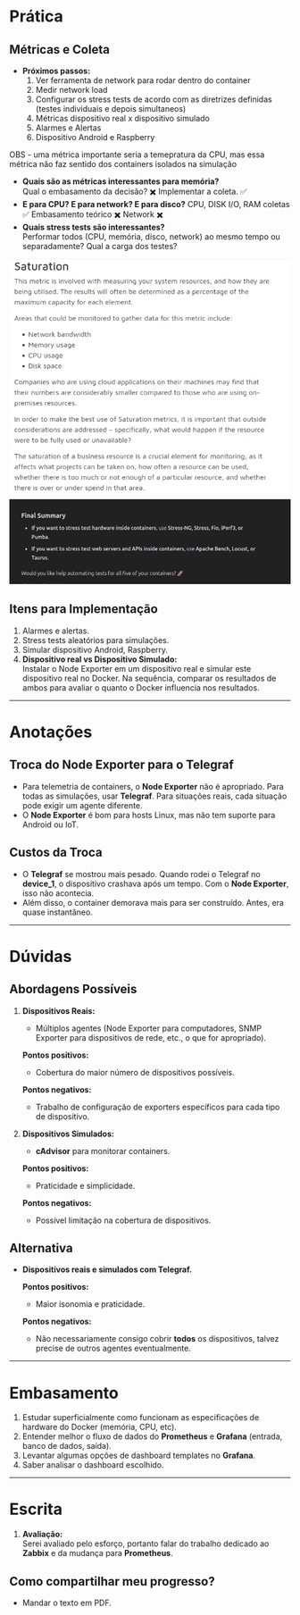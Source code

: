 # Prática

## Métricas e Coleta

- **Próximos passos:**
  1. Ver ferramenta de network para rodar dentro do container
  2. Medir network load
  3. Configurar os stress tests de acordo com as diretrizes definidas (testes individuais e depois simultaneos)
  4. Métricas dispositivo real x dispositivo simulado
  5. Alarmes e Alertas
  6. Dispositivo Android e Raspberry






OBS - uma métrica importante seria a temepratura da CPU, mas essa métrica não faz sentido dos containers isolados na simulação


- **Quais são as métricas interessantes para memória?**  
  Qual o embasamento da decisão? ✖️
  Implementar a coleta. ✅
- **E para CPU? E para network? E para disco?**
CPU, DISK I/O, RAM coletas ✅
Embasamento teórico ✖️
Network ✖️
- **Quais stress tests são interessantes?**  
  Performar todos (CPU, memória, disco, network) ao mesmo tempo ou separadamente? Qual a carga dos testes?

![sre_concepts](sre_concepts.png)
![testers-suggestions](stress_testers.png)

## Itens para Implementação

1. Alarmes e alertas.
2. Stress tests aleatórios para simulações.
3. Simular dispositivo Android, Raspberry.
4. **Dispositivo real vs Dispositivo Simulado:**  
   Instalar o Node Exporter em um dispositivo real e simular este dispositivo real no Docker. Na sequência, comparar os resultados de ambos para avaliar o quanto o Docker influencia nos resultados.

---

# Anotações

## Troca do Node Exporter para o Telegraf

- Para telemetria de containers, o **Node Exporter** não é apropriado. Para todas as simulações, usar **Telegraf**. Para situações reais, cada situação pode exigir um agente diferente.
- O **Node Exporter** é bom para hosts Linux, mas não tem suporte para Android ou IoT.

## Custos da Troca

- O **Telegraf** se mostrou mais pesado. Quando rodei o Telegraf no **device_1**, o dispositivo crashava após um tempo. Com o **Node Exporter**, isso não acontecia.
- Além disso, o container demorava mais para ser construído. Antes, era quase instantâneo.

---

# Dúvidas

## Abordagens Possíveis

1. **Dispositivos Reais:**

   - Múltiplos agentes (Node Exporter para computadores, SNMP Exporter para dispositivos de rede, etc., o que for apropriado).

   **Pontos positivos:**

   - Cobertura do maior número de dispositivos possíveis.

   **Pontos negativos:**

   - Trabalho de configuração de exporters específicos para cada tipo de dispositivo.

2. **Dispositivos Simulados:**

   - **cAdvisor** para monitorar containers.

   **Pontos positivos:**

   - Praticidade e simplicidade.

   **Pontos negativos:**

   - Possível limitação na cobertura de dispositivos.

## Alternativa

- **Dispositivos reais e simulados com Telegraf.**

  **Pontos positivos:**

  - Maior isonomia e praticidade.

  **Pontos negativos:**

  - Não necessariamente consigo cobrir **todos** os dispositivos, talvez precise de outros agentes eventualmente.

---

# Embasamento

1. Estudar superficialmente como funcionam as especificações de hardware do Docker (memória, CPU, etc).
2. Entender melhor o fluxo de dados do **Prometheus** e **Grafana** (entrada, banco de dados, saída).
3. Levantar algumas opções de dashboard templates no **Grafana**.
4. Saber analisar o dashboard escolhido.

---

# Escrita

1. **Avaliação:**  
   Serei avaliado pelo esforço, portanto falar do trabalho dedicado ao **Zabbix** e da mudança para **Prometheus**.

## Como compartilhar meu progresso?

- Mandar o texto em PDF.
